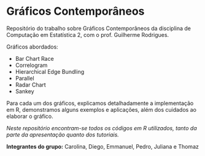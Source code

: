# Gráficos Contemporâneos
Repositório do trabalho sobre Gráficos Contemporâneos da disciplina de Computação em Estatística 2, com o prof. Guilherme Rodrigues.

Gráficos abordados:
- Bar Chart Race
- Correlogram
- Hierarchical Edge Bundling
- Parallel
- Radar Chart
- Sankey

Para cada um dos gráficos, explicamos detalhadamente a implementação em R, demonstramos alguns exemplos e aplicações, além dos cuidados ao elaborar o gráfico.

*Neste repositório encontram-se todos os códigos em R utilizados, tanto da parte da apresentação quanto dos tutoriais.*

**Integrantes do grupo:** Carolina, Diego, Emmanuel, Pedro, Juliana e Thomaz
